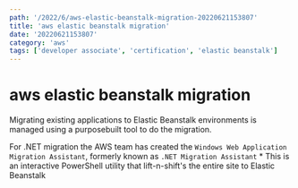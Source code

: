 ```yaml
---
path: '/2022/6/aws-elastic-beanstalk-migration-20220621153807'
title: 'aws elastic beanstalk migration'
date: '20220621153807'
category: 'aws'
tags: ['developer associate', 'certification', 'elastic beanstalk']
---
```


# aws elastic beanstalk migration
Migrating existing applications to Elastic Beanstalk environments is managed using
a purposebuilt tool to do the migration.

For .NET migration the AWS team has created the `Windows Web Application Migration Assistant`,
formerly known as `.NET Migration Assistant`
    * This is an interactive PowerShell utility that lift-n-shift's the entire
    site to Elastic Beanstalk

